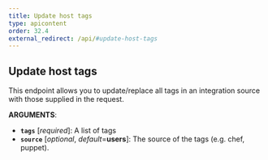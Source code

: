 ```yaml
---
title: Update host tags
type: apicontent
order: 32.4
external_redirect: /api/#update-host-tags
---
```


## Update host tags

This endpoint allows you to update/replace all tags in an integration source with those supplied in the request.

**ARGUMENTS**:

* **`tags`** [*required*]:
    A list of tags
* **`source`** [*optional*, *default*=**users**]:
    The source of the tags (e.g. chef, puppet).

